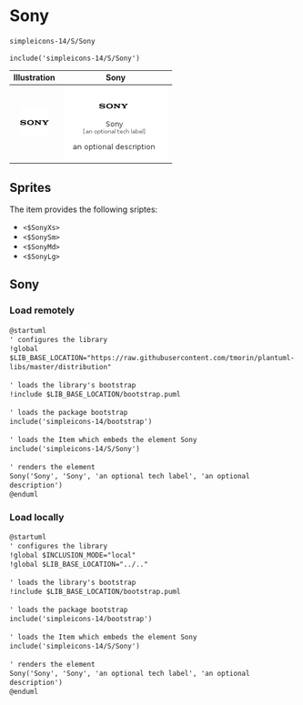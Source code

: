 # Sony


```text
simpleicons-14/S/Sony
```

```text
include('simpleicons-14/S/Sony')
```



| Illustration | Sony |
| :---: | :---: |
| ![illustration for Illustration](../../simpleicons-14/S/Sony.png) | ![illustration for Sony](../../simpleicons-14/S/Sony.Local.png) |



## Sprites
The item provides the following sriptes:

- `<$SonyXs>`
- `<$SonySm>`
- `<$SonyMd>`
- `<$SonyLg>`





## Sony

### Load remotely
```plantuml
@startuml
' configures the library
!global $LIB_BASE_LOCATION="https://raw.githubusercontent.com/tmorin/plantuml-libs/master/distribution"

' loads the library's bootstrap
!include $LIB_BASE_LOCATION/bootstrap.puml

' loads the package bootstrap
include('simpleicons-14/bootstrap')

' loads the Item which embeds the element Sony
include('simpleicons-14/S/Sony')

' renders the element
Sony('Sony', 'Sony', 'an optional tech label', 'an optional description')
@enduml
```

### Load locally
```plantuml
@startuml
' configures the library
!global $INCLUSION_MODE="local"
!global $LIB_BASE_LOCATION="../.."

' loads the library's bootstrap
!include $LIB_BASE_LOCATION/bootstrap.puml

' loads the package bootstrap
include('simpleicons-14/bootstrap')

' loads the Item which embeds the element Sony
include('simpleicons-14/S/Sony')

' renders the element
Sony('Sony', 'Sony', 'an optional tech label', 'an optional description')
@enduml
```

